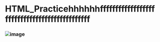# HTML_Practicehhhhhhffffffffffffffffffffffffffffffffffffffffffffff
### ![image](https://github.com/user-attachments/assets/4667781f-d140-46bc-8d1b-63db36272670)

 

